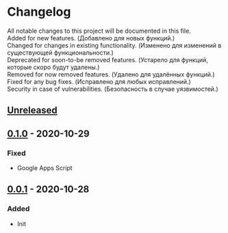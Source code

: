 # Changelog

All notable changes to this project will be documented in this file.  
Added for new features. (Добавлено для новых функций.)  
Changed for changes in existing functionality. (Изменено для изменений в существующей функциональности.)  
Deprecated for soon-to-be removed features. (Устарело для функций, которые скоро будут удалены.)  
Removed for now removed features. (Удалено для удалённых функций.)  
Fixed for any bug fixes. (Исправлено для любых исправлений.)  
Security in case of vulnerabilities. (Безопасность в случае уязвимостей.)

## [Unreleased]

## [0.1.0] - 2020-10-29
### Fixed
- Google Apps Script

## [0.0.1] - 2020-10-28
### Added
- Init

[Unreleased]: ../../compare/v0.1.0...HEAD
[0.1.0]: ../../compare/v0.0.1...v0.1.0
[0.0.1]: ../../releases/tag/v0.0.1
